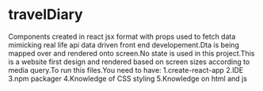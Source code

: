# travelDiary
Components created in react jsx format with props used to fetch data mimicking real life api data driven front end developement.Dta is being mapped over and rendered onto screen.No state is used in this project.This is a website first design and rendered based on screen sizes according to media query.To run this files.You need to have:
1.create-react-app
2.IDE
3.npm packager
4.Knowledge of CSS styling
5.Knowledge on html and js
